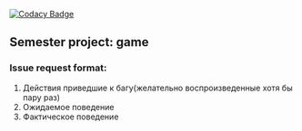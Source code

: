 [![Codacy Badge](https://api.codacy.com/project/badge/Grade/c6d567ba87f4471895fd60e94f52a9d9)](https://app.codacy.com/app/rprtr258/sem-proj?utm_source=github.com&utm_medium=referral&utm_content=rprtr258/sem-proj&utm_campaign=Badge_Grade_Settings)

## Semester project: game
### Issue request format:
1. Действия приведшие к багу(желательно воспроизведенные хотя бы пару раз)
2. Ожидаемое поведение
3. Фактическое поведение
